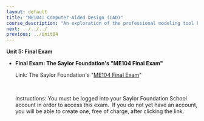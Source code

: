 ```yaml
---
layout: default
title: "ME104: Computer-Aided Design (CAD)"
course_description: "An exploration of the professional modeling tool known as Computer Aided Design (CAD). Covers engineering graphics, isometric, othographic, and pictorial representations, tolerance and dimensioning, working with computer design systems, multidimensional representations and operations, and elementary design."
next: ../../../
previous: ../Unit04
---
```

**Unit 5: Final Exam** <span id="5"></span> 
-   **Final Exam: The Saylor Foundation's "ME104 Final Exam"**

    Link: The Saylor Foundation's "[ME104 Final
    Exam](http://school.saylor.org/course/enrol.php?id=29)"

     

    Instructions: You must be logged into your Saylor Foundation School
    account in order to access this exam.  If you do not yet have an
    account, you will be able to create one, free of charge, after
    clicking the link. 


